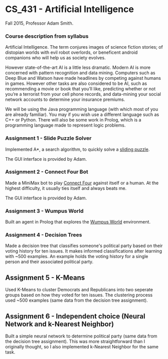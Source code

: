 # CS_431 - Artificial Intelligence
Fall 2015, Professor Adam Smith.

### Course description from syllabus
Artificial Intelligence. The term conjures images of science fiction stories; of distopian
worlds with evil robot overlords, or beneficent android companions who will help us as
society evolves.

However state-of-the-art AI is a little less dramatic. Modern AI is more concerned with
pattern recognition and data mining. Computers such as Deep Blue and Watson have
made headlines by competing against humans in games. However other tasks are also
considered to be AI, such as recommending a movie or book that you’ll like, predicting
whether or not you’re a terrorist from your cell phone records, and data-mining your
social network accounts to determine your insurance premiums.

We will be using the Java programming language (with which most of you are already
familiar). You may if you wish use a different language such as C++ or Python. There
will also be some work in Prolog, which is a programming language made to represent
logic problems.

### Assignment 1 - Slide Puzzle Solver

Implemented A\*, a search algorithm, to quickly solve a [sliding puzzle](https://en.wikipedia.org/wiki/Sliding_puzzle).

The GUI interface is provided by Adam.

### Assignment 2 - Connect Four Bot

Made a MiniMax bot to play [Connect Four](https://en.wikipedia.org/wiki/Connect_Four) against itself or a human. At the highest difficulty, it usually ties itself and always beats me.

The GUI interface is provided by Adam.

### Assignment 3 - Wumpus World

Built an agent in Prolog that explores the [Wumpus World](https://cis.temple.edu/~ingargio/cis587/readings/wumpus.shtml) environment.

### Assignment 4 - Decision Trees

Made a decision tree that classifies someone's political party based on their voting history for ten issues. It makes informed classifications after learning with ~500 examples. An example holds the voting history for a single person and their associated political party.

## Assignment 5 - K-Means

Used K-Means to cluster Democrats and Republicans into two seperate groups based on how they voted for ten issues. The clustering process used ~500 examples (same data from the decision tree assignment).

## Assignment 6 - Independent choice (Neural Network and k-Nearest Neighbor)

Built a simple neural network to determine political party (same data from the decision tree assignment). This was more straightforward than I originally thought, so I also implemented k-Nearest Neighbor for the same task.
